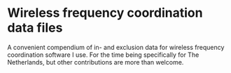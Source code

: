 # Wireless frequency coordination data files
 A convenient compendium of in- and exclusion data for wireless frequency coordination software I use. For the time being specifically for The Netherlands, but other contributions are more than welcome.
